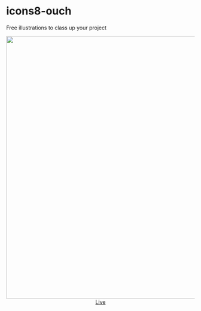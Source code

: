 # icons8-ouch

Free illustrations
to class up your project

<p align="center">
  <a href="https://icons8.com/icon" target="_blank">
    <img src="https://icons8.com/ouch/vue-static/ouch/ouch.png" width="700px"><br>
    Live
  </a>
</p>
